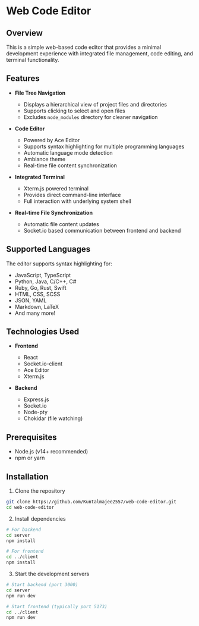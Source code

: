 # Web Code Editor

## Overview

This is a simple web-based code editor that provides a minimal development experience with integrated file management, code editing, and terminal functionality.

## Features

- **File Tree Navigation**
  - Displays a hierarchical view of project files and directories
  - Supports clicking to select and open files
  - Excludes `node_modules` directory for cleaner navigation

- **Code Editor**
  - Powered by Ace Editor
  - Supports syntax highlighting for multiple programming languages
  - Automatic language mode detection
  - Ambiance theme
  - Real-time file content synchronization

- **Integrated Terminal**
  - Xterm.js powered terminal
  - Provides direct command-line interface
  - Full interaction with underlying system shell

- **Real-time File Synchronization**
  - Automatic file content updates
  - Socket.io based communication between frontend and backend

## Supported Languages

The editor supports syntax highlighting for:
- JavaScript, TypeScript
- Python, Java, C/C++, C#
- Ruby, Go, Rust, Swift
- HTML, CSS, SCSS
- JSON, YAML
- Markdown, LaTeX
- And many more!

## Technologies Used

- **Frontend**
  - React
  - Socket.io-client
  - Ace Editor
  - Xterm.js

- **Backend**
  - Express.js
  - Socket.io
  - Node-pty
  - Chokidar (file watching)

## Prerequisites

- Node.js (v14+ recommended)
- npm or yarn

## Installation

1. Clone the repository
```bash
git clone https://github.com/Kuntalmajee2557/web-code-editor.git
cd web-code-editor
```

2. Install dependencies
```bash
# For backend
cd server
npm install

# For frontend
cd ../client
npm install
```

3. Start the development servers
```bash
# Start backend (port 3000)
cd server
npm run dev

# Start frontend (typically port 5173)
cd ../client
npm run dev
```
